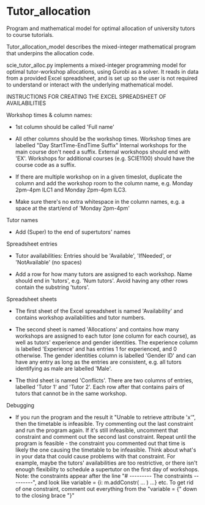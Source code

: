 # Tutor_allocation
Program and mathematical model for optimal allocation of university tutors to course tutorials.

Tutor_allocation_model describes the mixed-integer mathematical program that underpins the allocation code.

scie_tutor_alloc.py implements a mixed-integer programming model for optimal tutor-workshop allocations, using Gurobi as a solver.
It reads in data from a provided Excel spreadsheet, and is set up so the user is not required to understand or interact with the underlying mathematical model.

INSTRUCTIONS FOR CREATING THE EXCEL SPREADSHEET OF AVAILABILITIES

Workshop times & column names:
  -   1st column should be called 'Full name'
  -   All other columns should be the workshop times. Workshop times are labelled "Day StartTime-EndTime Suffix"
      Internal workshops for the main course don't need a suffix. External workshops should end with 'EX'.
      Workshops for additional courses (e.g. SCIE1100) should have the course code as a suffix.

  -   If there are multiple workshop on in a given timeslot, duplicate the column and add the workshop room to the
      column name, e.g. Monday 2pm-4pm ILC1 and Monday 2pm-4pm ILC3.

  -   Make sure there's no extra whitespace in the column names, e.g. a space at the start/end of 'Monday 2pm-4pm'

Tutor names
  -   Add (Super) to the end of supertutors' names

Spreadsheet entries
  -   Tutor availabilities: Entries should be 'Available', 'IfNeeded', or 'NotAvailable' (no spaces)

  -   Add a row for how many tutors are assigned to each workshop. Name should end in 'tutors', e.g. 'Num tutors'.
      Avoid having any other rows contain the substring 'tutors'.

Spreadsheet sheets
  -   The first sheet of the Excel spreadsheet is named 'Availability' and contains
      workshop availabilities and tutor numbers.
      
  -   The second sheet is named 'Allocations' and contains how many workshops are assigned to each tutor
      (one column for each course), as well as tutors' experience and gender identities.
      The experience column is labelled 'Experience' and has entries 1 for experienced, and 0 otherwise.
      The gender identities column is labelled 'Gender ID' and can have any entry as long as the entries are
      consistent, e.g. all tutors identifying as male are labelled 'Male'. 

  -   The third sheet is named 'Conflicts'. There are two columns of entries, labelled 'Tutor 1' and 'Tutor 2'.
      Each row after that contains pairs of tutors that cannot be in the same workshop.

Debugging
  -   If you run the program and the result it "Unable to retrieve attribute 'x'", then the timetable is infeasible.
      Try commenting out the last constraint and run the program again. If it's still infeasible, uncomment that
      constraint and comment out the second last constraint. Repeat until the program is feasible - the constraint you
      commented out that time is likely the one causing the timetable to be infeasible. Think about what's in your
      data that could cause problems with that constraint. For example, maybe the tutors' availabilities are too
      restrictive, or there isn't enough flexibility to schedule a supertutor on the first day of workshops.
      Note: the constraints appear after the line "# --------- The constraints ---------", and look like
      variable = {i: m.addConstr( ... ) ...} etc. To get rid of one constraint, comment out everything from the
      "variable = {" down to the closing brace "}"
